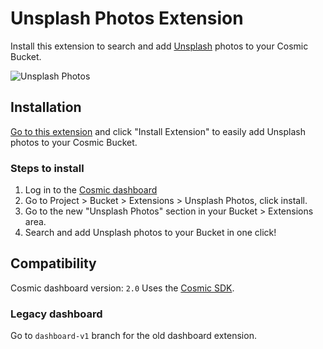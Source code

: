 # Unsplash Photos Extension
Install this extension to search and add [Unsplash](https://unsplash.com) photos to your Cosmic Bucket.

![Unsplash Photos](https://imgix.cosmicjs.com/62b11940-e455-11ed-ae1d-5deea67677ad-unsplash-screenshot.png?w=2000&auto=format&mask=corners&corner-radius=60,60,60,60)
## Installation
[Go to this extension](https://www.cosmicjs.com/marketplace/extensions/unsplash-photos) and click "Install Extension" to easily add Unsplash photos to your Cosmic Bucket.

### Steps to install

1. Log in to the [Cosmic dashboard](https://www.cosmicjs.com/login)
2. Go to Project > Bucket > Extensions > Unsplash Photos, click install.
3. Go to the new "Unsplash Photos" section in your Bucket > Extensions area.
4. Search and add Unsplash photos to your Bucket in one click!


## Compatibility
Cosmic dashboard version: `2.0`
Uses the [Cosmic SDK](https://www.npmjs.com/package/@cosmicjs/sdk).

### Legacy dashboard
Go to `dashboard-v1` branch for the old dashboard extension.
